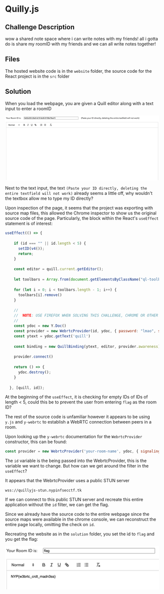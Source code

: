 # Quilly.js
## Challenge Description
wow a shared note space where i can write notes with my friends! all i gotta do is share my roomID with my friends and we can all write notes together!

## Files
The hosted website code is in the `website` folder, the source code for the React project is in the `src` folder

## Solution
When you load the webpage, you are given a Quill editor along with a text input to enter a roomID

![alt Webpage screenshot](./site1.png)

Next to the text input, the text `(Paste your ID directly, deleting the entire textfield will not work)` already seems a little off, why wouldn't the textbox allow me to type my ID directly?

Upon inspection of the page, it seems that the project was exporting with source map files, this allowed the Chrome inspector to show us the original source code of the page. Particularly, the block within the React's `useEffect` statement is of interest:

```javascript
useEffect(() => {

    if (id === "" || id.length < 5) {
      setID(v4());
      return;
    }

    const editor = quill.current.getEditor();

    let toolbars = Array.from(document.getElementsByClassName("ql-toolbar"));

    for (let i = 0; i < toolbars.length - 1; i++) {
      toolbars[i].remove()
    }

    // 
    //  NOTE: USE FIREFOX WHEN SOLVING THIS CHALLENGE, CHROME OR OTHER CHROMIUM BROWSERS SEEM TO HAVE ISSUES
    //
    const ydoc = new Y.Doc()
    const provider = new WebrtcProvider(id, ydoc, { password: "lmao", signaling: ["wss://quillyjs-stun.nypinfsecctf.tk"] })
    const ytext = ydoc.getText('quill')

    const binding = new QuillBinding(ytext, editor, provider.awareness)

    provider.connect()

    return () => {
      ydoc.destroy();
    }

  }, [quill, id]);
```

At the beginning of the `useEffect`, it is checking for empty IDs of IDs of length < 5, could this be to prevent the user from entering `flag` as the room ID?

The rest of the source code is unfamiliar however it appears to be using `y.js` and `y-webrtc` to establish a WebRTC connection between peers in a room.

Upon looking up the `y-webrtc` documentation for the `WebrtcProvider` constructor, this can be found:

```js
const provider = new WebrtcProvider('your-room-name', ydoc, { signaling: ['wss://y-webrtc-ckynwnzncc.now.sh', 'ws://localhost:4444'] })
```

The `id` variable is the being passed into the WebrtcProvider, this is the variable we want to change. But how can we get around the filter in the `useEffect`?

It appears that the WebrtcProvider uses a public STUN server

`wss://quillyjs-stun.nypinfsecctf.tk`

If we can connect to this public STUN server and recreate this entire application without the `id` filter, we can get the flag.

Since we already have the source code to the entire webpage since the source maps were available in the chrome console, we can reconstruct the entire page locally, omitting the check on `id`.

Recreating the website as in the `solution` folder, you set the id to `flag` and you get the flag:

![alt Flag screenshot](./site2.png)